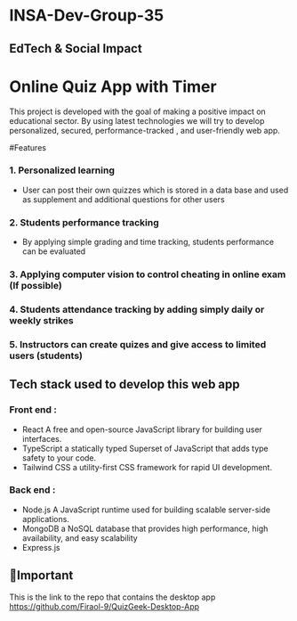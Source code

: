 # INSA-Dev-Group-35
## EdTech & Social Impact
# Online Quiz App with Timer 

This project is developed with the goal of making a positive impact on educational sector. By using latest technologies we will try to develop personalized, secured, performance-tracked , and user-friendly web app. 

#Features 
### 1. Personalized learning 
  - User can post their own quizzes which is stored in a data base and used as supplement and additional questions for other users

### 2. Students performance tracking 
  - By applying simple grading and time tracking, students performance can be evaluated 

### 3. Applying computer vision to control cheating in online exam (If possible)

### 4. Students attendance tracking  by adding simply daily or weekly strikes 
### 5. Instructors can create quizes and give access to limited users (students)

## Tech stack used to develop this web app
### Front end : 
* React  A free and open-source JavaScript library for building user interfaces.
* TypeScript a statically typed Superset of JavaScript that adds type safety to your code.
* Tailwind CSS a utility-first CSS framework for rapid UI development.

### Back end : 
* Node.js A JavaScript runtime used for building scalable server-side applications. 
* MongoDB a NoSQL database that provides high performance, high availability, and easy scalability
* Express.js

## 🚨Important

This is the link to the repo that contains the desktop app https://github.com/Firaol-9/QuizGeek-Desktop-App